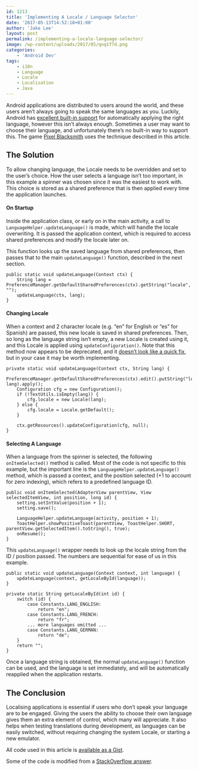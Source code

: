 ```yaml
---
id: 1213
title: 'Implementing A Locale / Language Selector'
date: '2017-05-13T14:52:18+01:00'
author: 'Jake Lee'
layout: post
permalink: /implementing-a-locale-language-selector/
image: /wp-content/uploads/2017/05/qnq1f7d.png
categories:
    - 'Android Dev'
tags:
    - i18n
    - Language
    - Locale
    - Localisation
    - Java
---
```


Android applications are distributed to users around the world, and these users aren’t always going to speak the same languages as you. Luckily, Android has [excellent built-in support](https://developer.android.com/guide/topics/resources/localization.html) for automatically applying the right language, however this isn’t always enough. Sometimes a user may want to choose their language, and unfortunately there’s no built-in way to support this. The game [Pixel Blacksmith](https://play.google.com/store/apps/details?id=uk.co.jakelee.blacksmith) uses the technique described in this article.

## The Solution

To allow changing language, the Locale needs to be overridden and set to the user’s choice. How the user selects a language isn’t too important, in this example a spinner was chosen since it was the easiest to work with. This choice is stored as a shared preference that is then applied every time the application launches.

#### On Startup

Inside the application class, or early on in the main activity, a call to `LanguageHelper.updateLanguage()` is made, which will handle the locale overwriting. It is passed the application context, which is required to access shared preferences and modify the locale later on.

This function looks up the saved language from shared preferences, then passes that to the main `updateLanguage()` function, described in the next section.

```
public static void updateLanguage(Context ctx) {
    String lang = PreferenceManager.getDefaultSharedPreferences(ctx).getString("locale", "");
    updateLanguage(ctx, lang);
}
```

#### Changing Locale

When a context and 2 character locale (e.g. “en” for English or “es” for Spanish) are passed, this new locale is saved in shared preferences. Then, so long as the language string isn’t empty, a new Locale is created using it, and this Locale is applied using `updateConfiguration()`. Note that this method now appears to be deprecated, and it [doesn’t look like a quick fix](http://stackoverflow.com/questions/40221711/android-context-getresources-updateconfiguration-deprecated/40704077#40704077), but in your case it may be worth implementing.

```
private static void updateLanguage(Context ctx, String lang) {
    PreferenceManager.getDefaultSharedPreferences(ctx).edit().putString("locale", lang).apply();
    Configuration cfg = new Configuration();
    if (!TextUtils.isEmpty(lang)) {
        cfg.locale = new Locale(lang);
    } else {
        cfg.locale = Locale.getDefault();
    }

    ctx.getResources().updateConfiguration(cfg, null);
}
```

#### Selecting A Language

When a language from the spinner is selected, the following `onItemSelected()` method is called. Most of the code is not specific to this example, but the important line is the `LanguageHelper.updateLanguage()` method, which is passed a context, and the position selected (+1 to account for zero indexing), which refers to a predefined language ID.

```
public void onItemSelected(AdapterView parentView, View selectedItemView, int position, long id) {
    setting.setIntValue(position + 1);
    setting.save();

    LanguageHelper.updateLanguage(activity, position + 1);
    ToastHelper.showPositiveToast(parentView, ToastHelper.SHORT, parentView.getSelectedItem().toString(), true);
    onResume();
}
```

This `updateLanguage()` wrapper needs to look up the locale string from the ID / position passed. The numbers are sequential for ease of us in this example.

```
public static void updateLanguage(Context context, int language) {
    updateLanguage(context, getLocaleById(language));
}

private static String getLocaleById(int id) {
    switch (id) {
        case Constants.LANG_ENGLISH:
            return "en";
        case Constants.LANG_FRENCH:
            return "fr";
        ... more languages omitted ...
        case Constants.LANG_GERMAN:
            return "de";
    }
    return "";
}
```

Once a language string is obtained, the normal `updateLanguage()` function can be used, and the language is set immediately, and will be automatically reapplied when the application restarts.

## The Conclusion

Localising applications is essential if users who don’t speak your language are to be engaged. Giving the users the ability to choose their own language gives them an extra element of control, which many will appreciate. It also helps when testing translations during development, as languages can be easily switched, without requiring changing the system Locale, or starting a new emulator.

All code used in this article is [available as a Gist](https://gist.github.com/JakeSteam/4ee40b6df4e30a968231d38faa2f26de).

Some of the code is modified from a [StackOverflow answer](http://stackoverflow.com/a/23351558/608312).